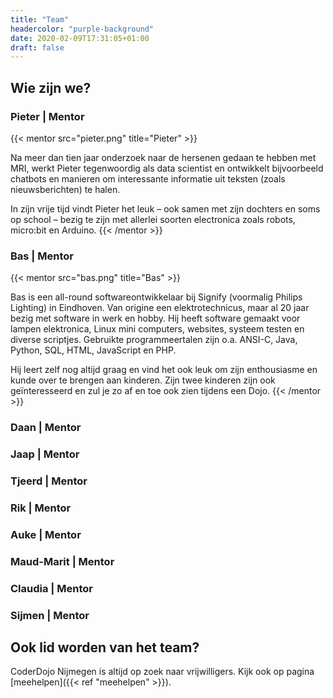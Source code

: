 ```yaml
---
title: "Team"
headercolor: "purple-background"
date: 2020-02-09T17:31:05+01:00
draft: false
---
```


## Wie zijn we?

### Pieter | Mentor

{{< mentor src="pieter.png" title="Pieter" >}}

Na meer dan tien jaar onderzoek naar de hersenen gedaan te hebben met MRI, werkt Pieter tegenwoordig als data scientist
en ontwikkelt bijvoorbeeld chatbots en manieren om interessante informatie uit teksten (zoals nieuwsberichten) te halen.

In zijn vrije tijd vindt Pieter het leuk – ook samen met zijn dochters en soms op school – bezig te zijn met allerlei
soorten electronica zoals robots, micro:bit en Arduino.
{{< /mentor >}}

### Bas | Mentor

{{< mentor src="bas.png" title="Bas" >}}

Bas is een all-round softwareontwikkelaar bij Signify (voormalig Philips Lighting) in Eindhoven. Van origine een
elektrotechnicus, maar al 20 jaar bezig met software in werk en hobby. Hij heeft software gemaakt voor lampen
elektronica, Linux mini computers, websites, systeem testen en diverse scriptjes. Gebruikte programmeertalen zijn o.a.
ANSI-C, Java, Python, SQL, HTML, JavaScript en PHP.

Hij leert zelf nog altijd graag en vind het ook leuk om zijn enthousiasme en kunde over te brengen aan kinderen. Zijn
twee kinderen zijn ook geïnteresseerd en zul je zo af en toe ook zien tijdens een Dojo.
{{< /mentor >}}

### Daan | Mentor

### Jaap | Mentor

### Tjeerd | Mentor

### Rik | Mentor

### Auke | Mentor

### Maud-Marit | Mentor

### Claudia | Mentor

### Sijmen | Mentor

## Ook lid worden van het team?

CoderDojo Nijmegen is altijd op zoek naar vrijwilligers. Kijk ook op pagina [meehelpen]({{< ref "meehelpen" >}}).